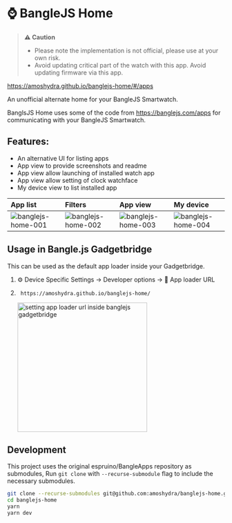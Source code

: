 # ⌚ BangleJS Home


> **⚠ Caution**
> - Please note the implementation is not official, please use at your own risk.
> - Avoid updating critical part of the watch with this app. Avoid updating firmware via this app.

https://amoshydra.github.io/banglejs-home/#/apps

An unofficial alternate home for your BangleJS Smartwatch.

BanglsJS Home uses some of the code from https://banglejs.com/apps for communicating with your BangleJS Smartwatch. 

## Features:
- An alternative UI for listing apps
- App view to provide screenshots and readme
- App view allow launching of installed watch app
- App view allow setting of clock watchface
- My device view to list installed app




| App list |  Filters |  App view |  My device |
| :-- |  :-- |  :-- |  :-- |
| ![banglejs-home-001](https://github.com/user-attachments/assets/b830d922-e888-4f6a-a37d-c050b39fb909) | ![banglejs-home-002](https://github.com/user-attachments/assets/8273da4d-64c2-494e-9902-1990d574088e) | ![banglejs-home-003](https://github.com/user-attachments/assets/7110a6f6-1266-4855-ac6e-760ef37bb3b1) | ![banglejs-home-004](https://github.com/user-attachments/assets/349af379-10de-4c94-8557-cf146b594650)


## Usage in Bangle.js Gadgetbridge

This can be used as the default app loader inside your Gadgetbridge.

1. ⚙️ Device Specific Settings → Developer options → 🔗 App loader URL
2. ```
    https://amoshydra.github.io/banglejs-home/
    ```
    <img alt="setting app loader url inside banglejs gadgetbridge" src="https://github.com/user-attachments/assets/1fdefd6f-3291-46ae-9eec-6b076bd4a07b" width="300">


## Development

This project uses the original espruino/BangleApps repository as submodules, Run `git clone` with `--recurse-submodule` flag to include the necessary submodules.

```bash
git clone --recurse-submodules git@github.com:amoshydra/banglejs-home.git
cd banglejs-home
yarn
yarn dev
```
